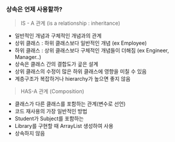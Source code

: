 ### 상속은 언제 사용할까?

> IS - A 관계 (is a relationship : inheritance)

* 일반적인 개념과 구체적인 개념과의 관계
* 상위 클래스 : 하위 클래스보다 일반적인 개념 (ex Employee)
* 하위 클래스 : 상위 클래스보다 구체적인 개념들이 더해짐 (ex Engineer, Manager..)
* 상속은 클래스 간의 결합도가 곺은 설계
* 상위 클래스의 수정이 많은 하위 클래스에 영향을 미칠 수 있음
* 계층구조가 복잡하거나 hierarchy가 높으면 좋지 않음

> HAS-A 관계 (Composition)

- 클래스가 다른 클래스를 포함하는 관계(변수로 선언)
- 코드 재사용의 가장 일반적인 방법
- Student가 Subject를 포함하는
- Library를 구현할 때 ArrayList 생성하여 사용
- 상속하지 않음

